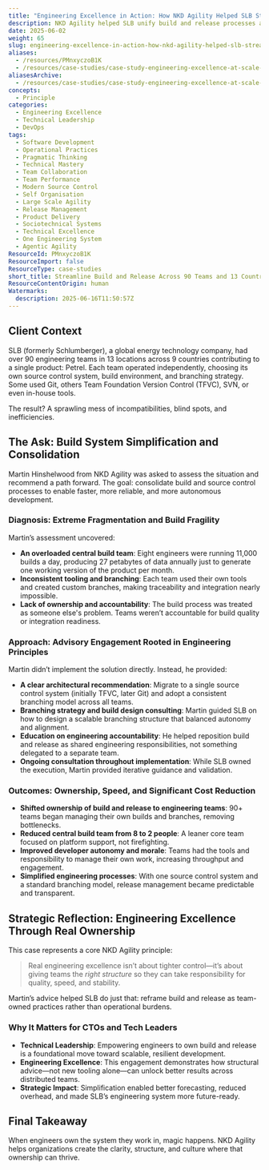 ```yaml
---
title: "Engineering Excellence in Action: How NKD Agility Helped SLB Streamline Build and Release Across 90 Teams and 13 Countries"
description: NKD Agility helped SLB unify build and release processes across 90 teams in 13 countries, boosting team ownership, efficiency, and engineering accountability.
date: 2025-06-02
weight: 65
slug: engineering-excellence-in-action-how-nkd-agility-helped-slb-streamline-build-and-release-across-90-teams-and-13-countries
aliases:
  - /resources/PMnxyczoB1K
  - /resources/case-studies/case-study-engineering-excellence-at-scale-slb-and-nkd-agility
aliasesArchive:
  - /resources/case-studies/case-study-engineering-excellence-at-scale-slb-and-nkd-agility
concepts:
  - Principle
categories:
  - Engineering Excellence
  - Technical Leadership
  - DevOps
tags:
  - Software Development
  - Operational Practices
  - Pragmatic Thinking
  - Technical Mastery
  - Team Collaboration
  - Team Performance
  - Modern Source Control
  - Self Organisation
  - Large Scale Agility
  - Release Management
  - Product Delivery
  - Sociotechnical Systems
  - Technical Excellence
  - One Engineering System
  - Agentic Agility
ResourceId: PMnxyczoB1K
ResourceImport: false
ResourceType: case-studies
short_title: Streamline Build and Release Across 90 Teams and 13 Countries
ResourceContentOrigin: human
Watermarks:
  description: 2025-06-16T11:50:57Z
---
```


## Client Context

SLB (formerly Schlumberger), a global energy technology company, had over 90 engineering teams in 13 locations across 9 countries contributing to a single product: Petrel. Each team operated independently, choosing its own source control system, build environment, and branching strategy. Some used Git, others Team Foundation Version Control (TFVC), SVN, or even in-house tools.

The result? A sprawling mess of incompatibilities, blind spots, and inefficiencies.

## The Ask: Build System Simplification and Consolidation

Martin Hinshelwood from NKD Agility was asked to assess the situation and recommend a path forward. The goal: consolidate build and source control processes to enable faster, more reliable, and more autonomous development.

### Diagnosis: Extreme Fragmentation and Build Fragility

Martin’s assessment uncovered:

- **An overloaded central build team**: Eight engineers were running 11,000 builds a day, producing 27 petabytes of data annually just to generate one working version of the product per month.
- **Inconsistent tooling and branching**: Each team used their own tools and created custom branches, making traceability and integration nearly impossible.
- **Lack of ownership and accountability**: The build process was treated as someone else's problem. Teams weren’t accountable for build quality or integration readiness.

### Approach: Advisory Engagement Rooted in Engineering Principles

Martin didn’t implement the solution directly. Instead, he provided:

- **A clear architectural recommendation**: Migrate to a single source control system (initially TFVC, later Git) and adopt a consistent branching model across all teams.
- **Branching strategy and build design consulting**: Martin guided SLB on how to design a scalable branching structure that balanced autonomy and alignment.
- **Education on engineering accountability**: He helped reposition build and release as shared engineering responsibilities, not something delegated to a separate team.
- **Ongoing consultation throughout implementation**: While SLB owned the execution, Martin provided iterative guidance and validation.

### Outcomes: Ownership, Speed, and Significant Cost Reduction

- **Shifted ownership of build and release to engineering teams**: 90+ teams began managing their own builds and branches, removing bottlenecks.
- **Reduced central build team from 8 to 2 people**: A leaner core team focused on platform support, not firefighting.
- **Improved developer autonomy and morale**: Teams had the tools and responsibility to manage their own work, increasing throughput and engagement.
- **Simplified engineering processes**: With one source control system and a standard branching model, release management became predictable and transparent.

## Strategic Reflection: Engineering Excellence Through Real Ownership

This case represents a core NKD Agility principle:

> Real engineering excellence isn’t about tighter control—it’s about giving teams the *right structure* so they can take responsibility for quality, speed, and stability.

Martin’s advice helped SLB do just that: reframe build and release as team-owned practices rather than operational burdens.

### Why It Matters for CTOs and Tech Leaders

- **Technical Leadership**: Empowering engineers to own build and release is a foundational move toward scalable, resilient development.
- **Engineering Excellence**: This engagement demonstrates how structural advice—not new tooling alone—can unlock better results across distributed teams.
- **Strategic Impact**: Simplification enabled better forecasting, reduced overhead, and made SLB’s engineering system more future-ready.

## Final Takeaway

When engineers own the system they work in, magic happens. NKD Agility helps organizations create the clarity, structure, and culture where that ownership can thrive.
